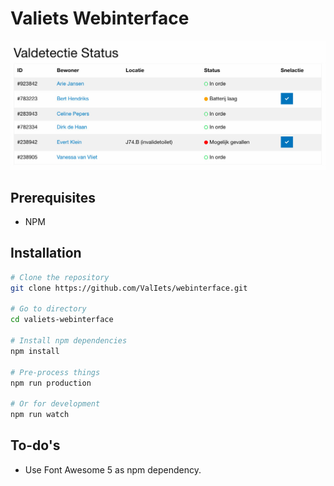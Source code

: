 # Valiets Webinterface

![User list](docs/nl/user-list.jpg)


## Prerequisites

- NPM


## Installation

```sh
# Clone the repository
git clone https://github.com/ValIets/webinterface.git

# Go to directory
cd valiets-webinterface

# Install npm dependencies
npm install

# Pre-process things
npm run production

# Or for development
npm run watch
```


## To-do's

- Use Font Awesome 5 as npm dependency.
